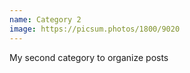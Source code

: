```yaml
---
name: Category 2
image: https://picsum.photos/1800/9020
---
```

My second category to organize posts
